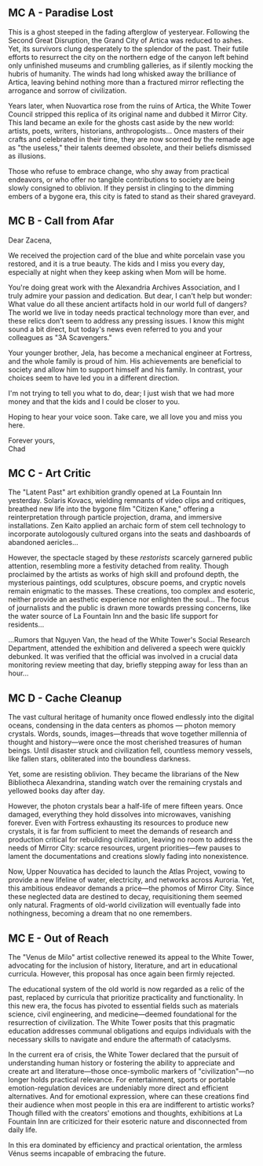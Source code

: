 ## MC A - Paradise Lost

This is a ghost steeped in the fading afterglow of yesteryear. Following the Second Great Disruption, the Grand City of Artica was reduced to ashes. Yet, its survivors clung desperately to the splendor of the past. Their futile efforts to resurrect the city on the northern edge of the canyon left behind only unfinished museums and crumbling galleries, as if silently mocking the hubris of humanity. The winds had long whisked away the brilliance of Artica, leaving behind nothing more than a fractured mirror reflecting the arrogance and sorrow of civilization.

Years later, when Nuovartica rose from the ruins of Artica, the White Tower Council stripped this replica of its original name and dubbed it Mirror City. This land became an exile for the ghosts cast aside by the new world: artists, poets, writers, historians, anthropologists... Once masters of their crafts and celebrated in their time, they are now scorned by the remade age as "the useless," their talents deemed obsolete, and their beliefs dismissed as illusions.

Those who refuse to embrace change, who shy away from practical endeavors, or who offer no tangible contributions to society are being slowly consigned to oblivion. If they persist in clinging to the dimming embers of a bygone era, this city is fated to stand as their shared graveyard.


## MC B - Call from Afar

Dear Zacena,

We received the projection card of the blue and white porcelain vase you restored, and it is a true beauty. The kids and I miss you every day, especially at night when they keep asking when Mom will be home.

You're doing great work with the Alexandria Archives Association, and I truly admire your passion and dedication. But dear, I can't help but wonder: What value do all these ancient artifacts hold in our world full of dangers? The world we live in today needs practical technology more than ever, and these relics don’t seem to address any pressing issues. I know this might sound a bit direct, but today's news even referred to you and your colleagues as "3A Scavengers."

Your younger brother, Jela, has become a mechanical engineer at Fortress, and the whole family is proud of him. His achievements are beneficial to society and allow him to support himself and his family. In contrast, your choices seem to have led you in a different direction.

I'm not trying to tell you what to do, dear; I just wish that we had more money and that the kids and I could be closer to you.

Hoping to hear your voice soon. Take care, we all love you and miss you here.

Forever yours, <br>
Chad


## MC C - Art Critic

The "Latent Past" art exhibition grandly opened at La Fountain Inn yesterday. Solaris Kovacs, wielding remnants of video clips and critiques, breathed new life into the bygone film "Citizen Kane," offering a reinterpretation through particle projection, drama, and immersive installations. Zen Kaito applied an archaic form of stem cell technology to incorporate autologously cultured organs into the seats and dashboards of abandoned aericles...

However, the spectacle staged by these *restorists* scarcely garnered public attention, resembling more a festivity detached from reality. Though proclaimed by the artists as works of high skill and profound depth, the mysterious paintings, odd sculptures, obscure poems, and cryptic novels remain enigmatic to the masses. These creations, too complex and esoteric, neither provide an aesthetic experience nor enlighten the soul... The focus of journalists and the public is drawn more towards pressing concerns, like the water source of La Fountain Inn and the basic life support for residents...

...Rumors that Nguyen Van, the head of the White Tower's Social Research Department, attended the exhibition and delivered a speech were quickly debunked. It was verified that the official was involved in a crucial data monitoring review meeting that day, briefly stepping away for less than an hour...


## MC D - Cache Cleanup

The vast cultural heritage of humanity once flowed endlessly into the digital oceans, condensing in the data centers as phomos — photon memory crystals. Words, sounds, images—threads that wove together millennia of thought and history—were once the most cherished treasures of human beings. Until disaster struck and civilization fell, countless memory vessels, like fallen stars, obliterated into the boundless darkness.

Yet, some are resisting oblivion. They became the librarians of the New Bibliotheca Alexandrina, standing watch over the remaining crystals and yellowed books day after day.

However, the photon crystals bear a half-life of mere fifteen years. Once damaged, everything they hold dissolves into microwaves, vanishing forever. Even with Fortress exhausting its resources to produce new crystals, it is far from sufficient to meet the demands of research and production critical for rebuilding civilization, leaving no room to address the needs of Mirror City: scarce resources, urgent priorities—few pauses to lament the documentations and creations slowly fading into nonexistence.

Now, Upper Nouvatica has decided to launch the Atlas Project, vowing to provide a new lifeline of water, electricity, and networks across Auroria. Yet, this ambitious endeavor demands a price—the phomos of Mirror City. Since these neglected data are destined to decay, requisitioning them seemed only natural. Fragments of old-world civilization will eventually fade into nothingness, becoming a dream that no one remembers.



## MC E - Out of Reach

The "Venus de Milo" artist collective renewed its appeal to the White Tower, advocating for the inclusion of history, literature, and art in educational curricula. However, this proposal has once again been firmly rejected.

The educational system of the old world is now regarded as a relic of the past, replaced by curricula that prioritize practicality and functionality. In this new era, the focus has pivoted to essential fields such as materials science, civil engineering, and medicine—deemed foundational for the resurrection of civilization. The White Tower posits that this pragmatic education addresses communal obligations and equips individuals with the necessary skills to navigate and endure the aftermath of cataclysms.

In the current era of crisis, the White Tower declared that the pursuit of understanding human history or fostering the ability to appreciate and create art and literature—those once-symbolic markers of "civilization"—no longer holds practical relevance. For entertainment, sports or portable emotion-regulation devices are undeniably more direct and efficient alternatives. And for emotional expression, where can these creations find their audience when most people in this era are indifferent to artistic works? Though filled with the creators' emotions and thoughts, exhibitions at La Fountain Inn are criticized for their esoteric nature and disconnected from daily life.

In this era dominated by efficiency and practical orientation, the armless Vénus seems incapable of embracing the future.
